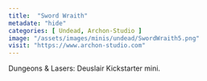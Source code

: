 ```yaml
---
title:  "Sword Wraith"
metadate: "hide"
categories: [ Undead, Archon-Studio ]
image: "/assets/images/minis/undead/SwordWraith5.png"
visit: "https://www.archon-studio.com"
---
```

Dungeons & Lasers: Deuslair Kickstarter mini.